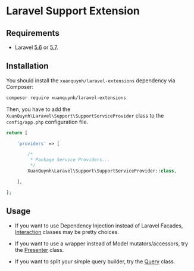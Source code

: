 
# Laravel Support Extension

## Requirements

- Laravel [5.6](https://laravel.com/docs/5.6) or [5.7](https://laravel.com/docs/5.7).

## Installation

You should install the `xuanquynh/laravel-extensions` dependency via Composer:

```bash
composer require xuanquynh/laravel-extensions
```

Then, you have to add the `XuanQuynh\Laravel\Support\SupportServiceProvider` class to the `config/app.php` configuration file.

```php
return [

    'providers' => [

        /*
         * Package Service Providers...
         */
        XuanQuynh\Laravel\Support\SupportServiceProvider::class,

    ],

];
```

## Usage

- If you want to use Dependency Injection instead of Laravel Facades, [Interaction](Interaction) classes may be pretty choices.

- If you want to use a wrapper instead of Model mutators/accessors, try the [Presenter](Presenter.php) class.

- If you want to split your simple query builder, try the [Query](Query.php) class.
